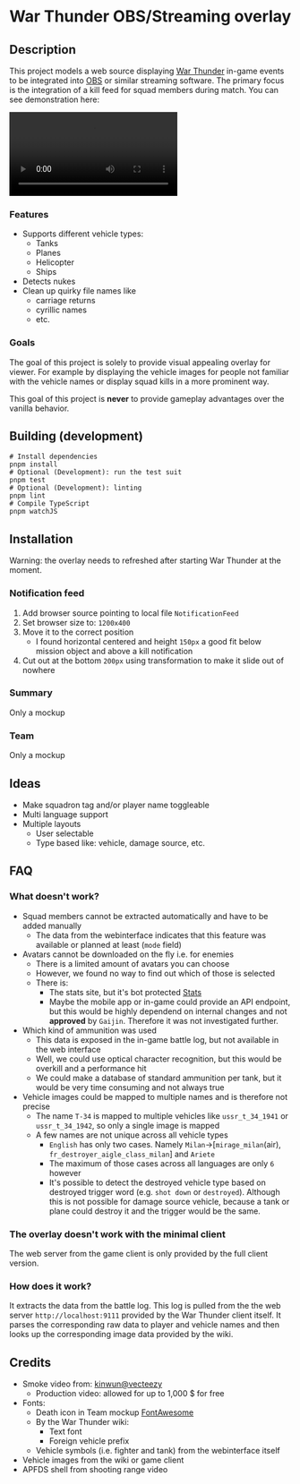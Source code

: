 # War Thunder OBS/Streaming overlay

## Description

This project models a web source displaying [War Thunder](https://warthunder.com/) in-game events to be integrated into
[OBS](https://obsproject.com/) or similar streaming software. The primary focus is the integration of a kill feed for squad
members during match. You can see demonstration here:

![](.webm)

### Features

* Supports different vehicle types:
    * Tanks
    * Planes
    * Helicopter
    * Ships
* Detects nukes
* Clean up quirky file names like
    * carriage returns
    * cyrillic names
    * etc.

### Goals

The goal of this project is solely to provide visual appealing overlay for viewer. For example by displaying the vehicle
images for people not familiar with the vehicle names or display squad kills in a more prominent way.

This goal of this project is **never** to provide gameplay advantages over the vanilla behavior.

## Building (development)

```shell
# Install dependencies
pnpm install
# Optional (Development): run the test suit
pnpm test
# Optional (Development): linting
pnpm lint
# Compile TypeScript
pnpm watchJS
```

## Installation

Warning: the overlay needs to refreshed after starting War Thunder at the moment.

### Notification feed

1. Add browser source pointing to local file `NotificationFeed`
2. Set browser size to: `1200x400`
3. Move it to the correct position
    * I found horizontal centered and height `150px` a good fit below mission object and above a kill notification
4. Cut out at the bottom `200px` using transformation to make it slide out of nowhere

### Summary

Only a mockup

### Team

Only a mockup

## Ideas

* Make squadron tag and/or player name toggleable
* Multi language support
* Multiple layouts
    * User selectable
    * Type based like: vehicle, damage source, etc.

## FAQ

### What doesn't work?

* Squad members cannot be extracted automatically and have to be added manually
    * The data from the webinterface indicates that this feature was available or planned at least (`mode` field)
* Avatars cannot be downloaded on the fly i.e. for enemies
    * There is a limited amount of avatars you can choose
    * However, we found no way to find out which of those is selected
    * There is:
        * The stats site, but it's bot protected [Stats](https://warthunder.com/de/community/userinfo?nick=TuxCode)
        * Maybe the mobile app or in-game could provide an API endpoint, but this would be highly
        dependend on internal changes and not **approved** by `Gaijin`. Therefore it was not investigated further.
* Which kind of ammunition was used
    * This data is exposed in the in-game battle log, but not available in the web interface
    * Well, we could use optical character recognition, but this would be overkill and a performance hit
    * We could make a database of standard ammunition per tank, but it would be very time consuming and not always true
* Vehicle images could be mapped to multiple names and is therefore not precise
    * The name `T-34` is mapped to multiple vehicles like `ussr_t_34_1941` or `ussr_t_34_1942`, so only a single image is mapped
    * A few names are not unique across all vehicle types
        * `English` has only two cases. Namely `Milan`->[`mirage_milan`(air), `fr_destroyer_aigle_class_milan`] and `Ariete`
        * The maximum of those cases across all languages are only `6` however
        * It's possible to detect the destroyed vehicle type based on destroyed trigger word (e.g. `shot down` or `destroyed`). Although this is not possible for damage source vehicle, because a tank or plane could destroy it and the trigger would be the same.

### The overlay doesn't work with the minimal client

The web server from the game client is only provided by the full client version.

### How does it work?

It extracts the data from the battle log. This log is pulled from the the web server `http://localhost:9111` provided
by the War Thunder client itself. It parses the corresponding raw data to player and vehicle names and then looks up
the corresponding image data provided by the wiki.

## Credits

* Smoke video from: [kinwun@vecteezy](https://www.vecteezy.com/video/40944070-muzzle-flash-on-green-background)
    * Production video: allowed for up to 1,000 $ for free
* Fonts:
    * Death icon in Team mockup [FontAwesome](https://fontawesome.com/icons/skull-crossbones?f=classic&s=solid)
    * By the War Thunder wiki:
        * Text font
        * Foreign vehicle prefix
    * Vehicle symbols (i.e. fighter and tank) from the webinterface itself
* Vehicle images from the wiki or game client
* APFDS shell from shooting range video
